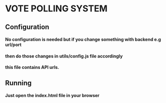 # VOTE POLLING SYSTEM

## Configuration
#### No configuration is needed but if you change something with backend e.g url/port
#### then do those changes in utils/config.js file accordingly
#### this file contains API urls.

## Running
#### Just open the index.html file in your browser

